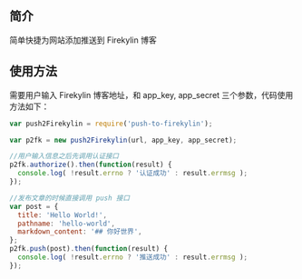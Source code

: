 ## 简介

简单快捷为网站添加推送到 Firekylin 博客

## 使用方法

需要用户输入 Firekylin 博客地址，和 app_key, app_secret 三个参数，代码使用方法如下：

```javascript
var push2Firekylin = require('push-to-firekylin');

var p2fk = new push2Firekylin(url, app_key, app_secret);

//用户输入信息之后先调用认证接口
p2fk.authorize().then(function(result) {
  console.log( !result.errno ? '认证成功' : result.errmsg );
});

//发布文章的时候直接调用 push 接口
var post = {
  title: 'Hello World!',
  pathname: 'hello-world',
  markdown_content: '## 你好世界',
};
p2fk.push(post).then(function(result) {
  console.log( !result.errno ? '推送成功' : result.errmsg );
});
```
